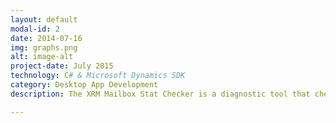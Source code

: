 ```yaml
---
layout: default
modal-id: 2
date: 2014-07-16
img: graphs.png
alt: image-alt
project-date: July 2015
technology: C# & Microsoft Dynamics SDK
category: Desktop App Development
description: The XRM Mailbox Stat Checker is a diagnostic tool that checks the status of Microsoft Dynamics CRM mailboxes. Mailbox Stat Checker also enables and approves emails and mailboxes at the press of a button. <a href="http://brianjvarley.github.io/XRM-Mailbox-Stat-Checker/">Check out the project page here </a>.

---
```

